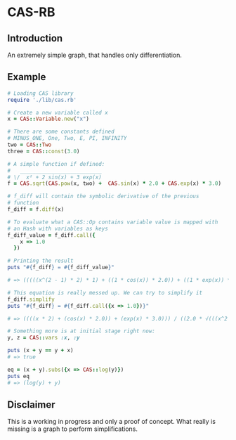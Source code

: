 # CAS-RB

## Introduction

An extremely simple graph, that handles only differentiation.

## Example

``` ruby
# Loading CAS library
require './lib/cas.rb'

# Create a new variable called x
x = CAS::Variable.new("x")

# There are some constants defined
# MINUS_ONE, One, Two, E, PI, INFINITY
two = CAS::Two
three = CAS::const(3.0)

# A simple function if defined:
#   __________________________
# \/  x² + 2 sin(x) + 3 exp(x)
f = CAS.sqrt(CAS.pow(x, two) +  CAS.sin(x) * 2.0 + CAS.exp(x) * 3.0)

# f_diff will contain the symbolic derivative of the previous
# function
f_diff = f.diff(x)

# To evaluate what a CAS::Op contains variable value is mapped with
# an Hash with variables as keys
f_diff_value = f_diff.call({
    x => 1.0
  })

# Printing the result
puts "#{f_diff} = #{f_diff_value}"

# => (((((x^(2 - 1) * 2) * 1) + ((1 * cos(x)) * 2.0)) + ((1 * exp(x)) * 3.0))) / ((2.0 * √(((x^2 + (sin(x) * 2.0)) + (exp(x) * 3.0))))) = 1.70643662864123

# This equation is really messed up. We can try to simplify it
f_diff.simplify
puts "#{f_diff} = #{f_diff.call({x => 1.0})}"

# => ((((x * 2) + (cos(x) * 2.0)) + (exp(x) * 3.0))) / ((2.0 * √(((x^2 + (sin(x) * 2.0)) + (exp(x) * 3.0))))) = 1.70643662864123

# Something more is at initial stage right now:
y, z = CAS::vars :x, :y

puts (x + y == y + x)
# => true

eq = (x + y).subs({x => CAS::log(y)})
puts eq
# => (log(y) + y)

```

## Disclaimer

This is a working in progress and only a proof of concept.
What really is missing is a graph to perform simplifications.
